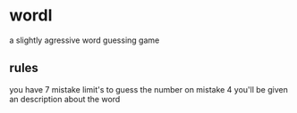 # wordl

a slightly agressive word guessing game

## rules

you have 7 mistake limit's to guess the number 
on mistake 4 you'll be given an description about the word
